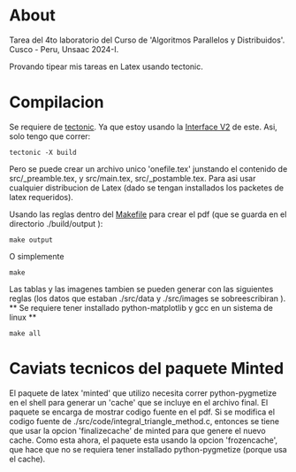 # About
Tarea del 4to laboratorio del Curso de 'Algoritmos Parallelos y Distribuidos'.
Cusco - Peru, Unsaac 2024-I.

Provando tipear mis tareas en Latex usando tectonic.

# Compilacion
Se requiere de [tectonic](https://tectonic-typesetting.github.io). Ya que estoy
usando la [Interface V2](https://tectonic-typesetting.github.io/book/latest/ref/v2cli.html)
de este. Asi, solo tengo que correr:

    tectonic -X build

Pero se puede crear un archivo unico 'onefile.tex' junstando el contenido
de src/_preamble.tex, y src/main.tex, src/_postamble.tex. Para asi usar cualquier
distribucion de Latex (dado se tengan installados los packetes de latex requeridos).

Usando las reglas dentro del [Makefile](./Makefile)
para crear el pdf (que se guarda en el directorio ./build/output ):

    make output

O simplemente

    make


Las tablas y las imagenes tambien se pueden generar con las siguientes reglas
(los datos que estaban ./src/data y ./src/images se sobreescribiran ).
** Se requiere tener installado python-matplotlib y gcc en un sistema de linux **

    make all

# Caviats tecnicos del paquete Minted
El paquete de latex 'minted' que utilizo necesita correr python-pygmetize en el
shell para generar un 'cache' que se incluye en el archivo final. El paquete se
encarga de mostrar codigo fuente en el pdf. Si se modifica el codigo fuente de
./src/code/integral_triangle_method.c, entonces se tiene que usar la opcion
'finalizecache' de minted para que genere el nuevo cache. Como esta ahora, el
paquete esta usando la opcion 'frozencache', que hace que no se requiera tener
installado python-pygmetize (porque usa el cache).

